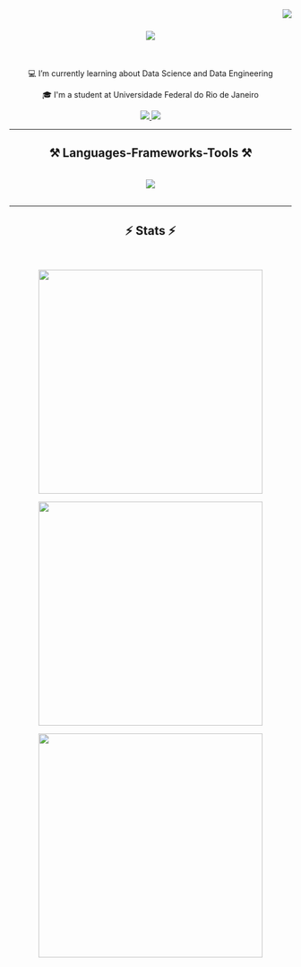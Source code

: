 <img align="right" src="https://visitor-badge.laobi.icu/badge?page_id=DaniOMesquita.DaniOMesquita" />

<h1 align="center">
    <img src="https://readme-typing-svg.herokuapp.com/?font=Caveat&size=35&color=EE82EE&center=true&vCenter=true&width=500&height=70&duration=4000&lines=Hi+There!+👋;+I'm+Daniela+Mesquita!;" />
</h1>

<br/>

<div align="center">
 
 💻 I’m currently learning about Data Science and Data Engineering 
 
 🎓 I'm a student at Universidade Federal do Rio de Janeiro

 </div>
 
<div align="center"> 
  <a href="mailto:DaniOMesquita@gmail.com">
    <img src="https://img.shields.io/badge/Gmail-333333?style=for-the-badge&logo=gmail&logoColor=red" />
  </a>
  <a href="https://linkedin.com/in/daniela-o-mesquita" target="_blank">
    <img src="https://img.shields.io/badge/LinkedIn-0077B5?style=for-the-badge&logo=linkedin&logoColor=white" target="_blank" />
  </a>
</div>

 <hr/>
 
<h2 align="center">⚒️ Languages-Frameworks-Tools ⚒️</h2>
<br/>
<div align="center">
    <img src="https://skillicons.dev/icons?i=python,vscode,git,github,figma" /><br>
</div>

<br/>
<hr/>
<h2 align="center">⚡ Stats ⚡</h2>
<br>
<p align="center">
    <img width=400 src='https://github-readme-stats.vercel.app/api?username=DaniOMesquita&theme=jolly&show_icons=true&hide_border=true&count_private=true' />
</p>
<p align="center">
    <img width=400 src='https://github-readme-streak-stats.herokuapp.com/?user=DaniOMesquita&theme=jolly&hide_border=true' />
</p>
<p align="center">
    <img width=400 src='https://github-readme-stats.vercel.app/api/top-langs/?username=DaniOMesquita&theme=jolly&show_icons=true&hide_border=true&layout=compact' />
</p>


